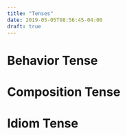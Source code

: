 ```yaml
---
title: "Tenses"
date: 2019-05-05T08:56:45-04:00
draft: true
---
```


# Behavior Tense

# Composition Tense

# Idiom Tense

